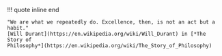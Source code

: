 !!! quote inline end

    "We are what we repeatedly do. Excellence, then, is not an act but a habit."
    [Will Durant](https://en.wikipedia.org/wiki/Will_Durant) in [*The Story of
    Philosophy*](https://en.wikipedia.org/wiki/The_Story_of_Philosophy)
